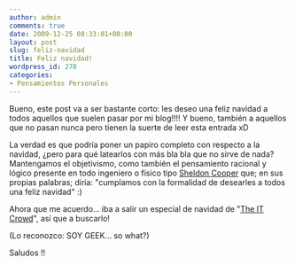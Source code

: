 ```yaml
---
author: admin
comments: true
date: 2009-12-25 08:33:01+00:00
layout: post
slug: feliz-navidad
title: Feliz navidad!
wordpress_id: 278
categories:
- Pensamientos Personales
---
```


Bueno, este post va a ser bastante corto: les deseo una feliz navidad a todos aquellos que suelen pasar por mi blog!!!!
Y bueno, también a aquellos que no pasan nunca pero tienen la suerte de leer esta entrada xD

La verdad es que podría poner un papiro completo con respecto a la navidad, ¿pero para qué latearlos con más bla bla que no sirve de nada? Mantengamos el objetivismo, como también el pensamiento racional y lógico presente en todo ingeniero o físico tipo [Sheldon Cooper](http://www.imdb.com/character/ch0064640/) que; en sus propias palabras; diría: "cumplamos con la formalidad de desearles a todos una feliz navidad" :) 

Ahora que me acuerdo... iba a salir un especial de navidad de "[The IT Crowd](http://www.imdb.com/title/tt0487831/)", así que a buscarlo!

(Lo reconozco: SOY GEEK... so what?)

Saludos !!
